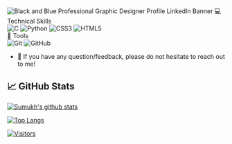 ![Black and Blue Professional Graphic Designer Profile LinkedIn Banner](https://user-images.githubusercontent.com/83581264/148693140-8eb96770-a635-4e5a-9d54-37d973642e50.png)
 💻 Technical Skills <br> 
![C](https://img.shields.io/badge/c-%2300599C.svg?style=for-the-badge&logo=c&logoColor=white) 
![Python](https://img.shields.io/badge/python-3670A0?style=for-the-badge&logo=python&logoColor=ffdd54) 
![CSS3](https://img.shields.io/badge/css3-%231572B6.svg?style=for-the-badge&logo=css3&logoColor=white)
![HTML5](https://img.shields.io/badge/html5-%23E34F26.svg?style=for-the-badge&logo=html5&logoColor=white) </br>
🔨 Tools </br>
![Git](https://img.shields.io/badge/git-%23F05033.svg?style=for-the-badge&logo=git&logoColor=white) 
![GitHub](https://img.shields.io/badge/GitHub-100000?style=for-the-badge&logo=github&logoColor=white)
<!---
### 🤝 Connect with me:

<a href="https://www.linkedin.com/in/sumukh-mg/"><img align="left" src="https://raw.githubusercontent.com/sumukhmg/sumukhmg/main/images/linkedin.svg" alt="Yu Shi | LinkedIn" width="21px"/></a>
<a href="https://instagram.com/i"><img align="left" src="https://raw.githubusercontent.com/yushi1007/yushi1007/main/images/instagram.svg" alt="Yu Shi | Instagram" width="21px"/></a>

</br>---->
- 💬 If you have any question/feedback, please do not hesitate to reach out to me!

## 📈 GitHub Stats 

[![Sumukh's github stats](https://github-readme-stats.vercel.app/api?username=sumukhmg)](https://github.com/sumukhmg)

[![Top Langs](https://github-readme-stats.vercel.app/api/top-langs/?username=sumukhmg&layout=compact)](https://github.com/sumukhmg)

[![Visitors](https://visitor-badge.glitch.me/badge?page_id=sumukhmg.sumukhmg)](https://sumukhmg/)
